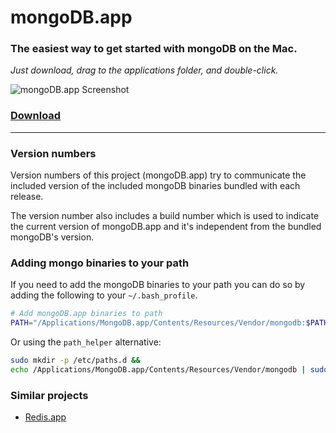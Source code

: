 # mongoDB.app

### The easiest way to get started with mongoDB on the Mac.
_Just download, drag to the applications folder, and double-click._

![mongoDB.app Screenshot](https://gcollazo.github.io/mongodbapp/assets/img/screenshot.png)

### [Download](http://gcollazo.github.io/mongodbapp)

---

### Version numbers

Version numbers of this project (mongoDB.app) try to communicate the included version of the included mongoDB binaries bundled with each release.

The version number also includes a build number which is used to indicate the current version of mongoDB.app and it's independent from the bundled mongoDB's version.

### Adding mongo binaries to your path
If you need to add the mongoDB binaries to your path you can do so by adding the following to your `~/.bash_profile`.

```bash
# Add mongoDB.app binaries to path
PATH="/Applications/MongoDB.app/Contents/Resources/Vendor/mongodb:$PATH"
```

Or using the `path_helper` alternative:

```bash
sudo mkdir -p /etc/paths.d &&
echo /Applications/MongoDB.app/Contents/Resources/Vendor/mongodb | sudo tee /etc/paths.d/mongodbapp
```

### Similar projects

- [Redis.app](https://jpadilla.github.io/redisapp/)
